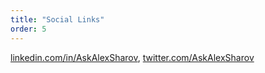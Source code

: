 ```yaml
---
title: "Social Links"
order: 5
---
```


[linkedin.com/in/AskAlexSharov](https://www.linkedin.com/in/AskAlexSharov),
[twitter.com/AskAlexSharov](https://twitter.com/AskAlexSharov)

